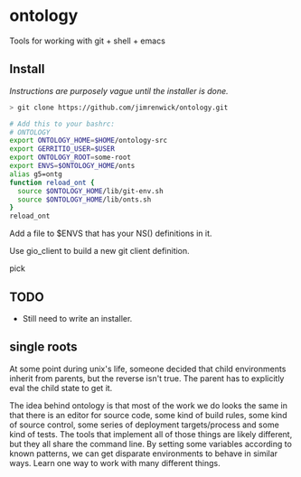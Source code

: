 # ontology

Tools for working with git + shell + emacs

## Install

_Instructions are purposely vague until the installer is done._

```sh
> git clone https://github.com/jimrenwick/ontology.git

# Add this to your bashrc:
# ONTOLOGY
export ONTOLOGY_HOME=$HOME/ontology-src
export GERRITIO_USER=$USER
export ONTOLOGY_ROOT=some-root
export ENVS=$ONTOLOGY_HOME/onts
alias g5=ontg
function reload_ont {
  source $ONTOLOGY_HOME/lib/git-env.sh
  source $ONTOLOGY_HOME/lib/onts.sh
}
reload_ont
```

Add a file to $ENVS that has your NS() definitions in it.

Use gio_client to build a new git client definition.

pick <new client>



## TODO

- Still need to write an installer.

## single roots

At some point during unix's life, someone decided that child
environments inherit from parents, but the reverse isn't true. The
parent has to explicitly eval the child state to get it.

The idea behind ontology is that most of the work we do looks the same
in that there is an editor for source code, some kind of build rules,
some kind of source control, some series of deployment targets/process
and some kind of tests. The tools that implement all of those things
are likely different, but they all share the command line. By setting
some variables according to known patterns, we can get disparate
environments to behave in similar ways. Learn one way to work with
many different things.
